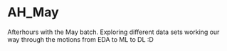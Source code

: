 # AH_May
 Afterhours with the May batch.
 Exploring different data sets working our way through the motions from EDA to ML to DL :D
 
